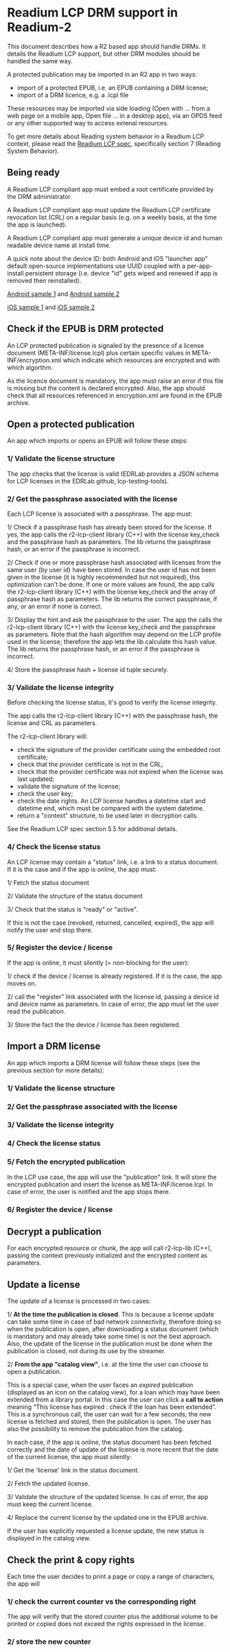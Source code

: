# Readium LCP DRM support in Readium-2

This document describes how a R2 based app should handle DRMs. It details the Readium LCP support, but other DRM modules should be handled the same way.

A protected publication may be imported in an R2 app in two ways: 
- import of a protected EPUB, i.e. an EPUB containing a DRM license;
- import of a DRM licence, e.g. a .lcpl file

These resources may be imported via side loading (Open with ... from  a web page on a mobile app, Open file ... in a desktop app), via an OPDS feed or any other supported way to access extenal resources.

To get more details about Reading system behavior in a Readium LCP context,  please read the [Readium LCP spec](https://readium.github.io/readium-lcp-specification/), specifically section 7 (Reading System Behavior). 

## Being ready
A Readium LCP compliant app must embed a root certificate provided by the DRM administrator.  

A Readium LCP compliant app must update the Readium LCP certificate revocation list (CRL) on a regular basis (e.g. on a weekly basis, at the time the app is launched).

A Readium LCP compliant app must generate a unique device id and human readable device name at install time. 

A quick note about the device ID: both Android and iOS "launcher app" default open-source implementations use UUID coupled with a per-app-install persistent storage (i.e. device "id" gets wiped and renewed if app is removed then reinstalled).

[Android sample 1](https://github.com/readium/readium-lcp-client/blob/cd65c5e5615828c41aded659a9d518059149c1f9/platform/android/lib/src/clientlib/java/org/readium/sdk/lcp/StatusDocumentProcessing.java#L62-L70) and [Android sample 2](https://github.com/readium/SDKLauncher-Android/blob/bbe16a5a8655d8e7260a2bc4a0e011a8419bf782/SDKLauncher-Android/app/src/main/java/org/readium/sdk/android/launcher/ContainerList.java#L448-L515)


[iOS sample 1](https://github.com/readium/readium-lcp-client/blob/cd65c5e5615828c41aded659a9d518059149c1f9/platform/apple/src/LCPStatusDocumentProcessing.h#L29-L36) and [iOS sample 2](https://github.com/readium/SDKLauncher-iOS/blob/96f23bdc4cd9d5c0507c7aa3a6828d7c4fbc0e75/Classes/LCPStatusDocumentProcessing_DeviceIdManager.mm#L35-L118)


## Check if the EPUB is DRM protected

An LCP protected publication is signaled by the presence of a license document (META-INF/license.lcpl) plus certain specific values in META-INF/encryption.xml which indicate which resources are encrypted and with which algorthm. 

As the licence document is mandatory, the app must raise an error if this file is missing but the content is declared encrypted. Also, the app should check that all resources referenced in encryption.xml are found in the EPUB archive.


## Open a protected publication
An app which imports or opens an EPUB will follow these steps:

### 1/ Validate the license structure

The app checks that the license is valid (EDRLab provides a JSON schema for LCP licenses in the EDRLab github, lcp-testing-tools). 

### 2/ Get the passphrase associated with the license

Each LCP license is associated with a passphrase. The app must:

1/ Check if a passphrase hash has already been stored for the license. If yes, the app calls the r2-lcp-client library (C++) with the license key_check and the passphrase hash as parameters. The lib returns the passphrase hash, or an error if the passphrase is incorrect.

2/ Check if one or more passphrase hash associated with licenses from the same user (by user id) have been stored. In case the user id has not been given in the license (it is highly recommended but not required), this optimization can't be done. If one or more values are found, the app calls the r2-lcp-client library (C++) with the license key_check and the array of passphrase hash as parameters. The lib returns the correct passphrase, if any, or an error if none is correct. 

3/ Display the hint and ask the passphrase to the user. The app the calls the r2-lcp-client library (C++) with the license key_check and the passphrase as parameters. Note that the hash algorithm may depend on the LCP profile used in the license; therefore the app lets the lib calculate this hash value. The lib returns the passphrase hash, or an error if the passphrase is incorrect.

4/ Store the passphrase hash + license id tuple securely.

### 3/ Validate the license integrity

Before checking the license status, it's good to verify the license integrity.

The app calls the r2-lcp-client library (C++) with the passphrase hash, the license and CRL as parameters.

The r2-lcp-client library will:

* check the signature of the provider certificate using the embedded root certificate;
* check that the provider certificate is not in the CRL; 
* check that the provider certificate was not expired when the license was last updated;
* validate the signature of the license;
* check the user key;
* check the date rights. An LCP license handles a datetime start and datetime end, which must be compared with the system datetime.
* return a "context" structure, to be used later in decryption calls.

See the Readium LCP spec section 5.5 for additional details. 


### 4/ Check the license status

An LCP license may contain a "status" link, i.e. a link to a status document. If it is the case and if the app is online, the app must:

1/ Fetch the status document

2/ Validate the structure of the status document

3/ Check that the status is "ready" or "active".

If this is not the case (revoked, returned, cancelled, expired), the app will notify the user and stop there.

### 5/ Register the device / license 

If the app is online, it must silently (= non-blocking for the user):

1/ check if the device / license is already registered. If it is the case, the app moves on. 

2/  call the "register" link associated with the license id, passing a device id and device name as parameters. In case of error, the app must let the user read the publication. 

3/ Store the fact the the device / license has been registered.



## Import a DRM license

An app which imports a DRM license will follow these steps (see the previous section for more details):

### 1/ Validate the license structure

### 2/ Get the passphrase associated with the license

### 3/ Validate the license integrity

### 4/ Check the license status

### 5/ Fetch the encrypted publication

In the LCP use case, the app will use the "publication" link. It will store the encrypted publication and insert the license as META-INF/license.lcpl. In case of error, the user is notified and the app stops there. 

### 6/ Register the device / license



## Decrypt a publication

For each encrypted resource or chunk, the app will call r2-lcp-lib (C++), passing the context previously initialized and the encrypted content as parameters.



## Update a license

The update of a license is processed in two cases:

1/ **At the time the publication is closed**. This is because a license update can take some time in case of bad network connectivity, therefore doing so when the publication is open, after downloading a status document (which is mandatory and may already take some time) is not the best approach. Also, the update of the license in the publication must be done when the publication is closed, not during its use by the streamer.

2/ **From the app "catalog view"**, i.e. at the time the user can choose to open a publication. 
 
This is a special case, when the user faces an _expired_ publication (displayed as an icon on the catalog view), for a loan which may have been extended from a library portal. In this case the user can click a **call to action** meaning “This license has expired : check if the loan has been extended”. This is a synchronous call, the user can wait for a few seconds; the new license is fetched and stored, then the publication is open. The user has also the possibility to remove the publication from the catalog. 

In each case, if the app is online, the status document has been fetched correctly and the date of update of the license is more recent that the date of the current license, the app must silently:

1/ Get the 'license' link in the status document.

2/ Fetch the updated license.

3/ Validate the structure of the updated license. In cas of error, the app must keep the current license. 

4/ Replace the current license by the updated one in the EPUB archive. 

If the user has explicitly requested a license update, the new status is displayed in the catalog view.   





## Check the print & copy rights

Each time the user decides to print a page or copy a range of characters, the app will 

### 1/ check the current counter vs the corresponding right 

The app will verify that the stored counter plus the additional volume to be printed or copied does not exceed the rights expressed in the license. 

### 2/ store the new counter





